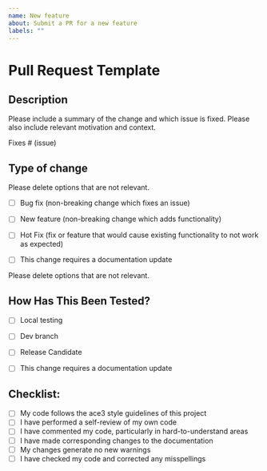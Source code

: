 ```yaml
---
name: New feature
about: Submit a PR for a new feature
labels: ""
---
```


# Pull Request Template

## Description

Please include a summary of the change and which issue is fixed. Please also include relevant motivation and context.

Fixes # (issue)

## Type of change

Please delete options that are not relevant.

- [ ] Bug fix (non-breaking change which fixes an issue)
- [ ] New feature (non-breaking change which adds functionality)
- [ ] Hot Fix (fix or feature that would cause existing functionality to not work as expected)
- [ ] This change requires a documentation update


Please delete options that are not relevant.
## How Has This Been Tested?
- [ ] Local testing
- [ ] Dev branch
- [ ] Release Candidate
- [ ] This change requires a documentation update



## Checklist:

- [ ] My code follows the ace3 style guidelines of this project
- [ ] I have performed a self-review of my own code
- [ ] I have commented my code, particularly in hard-to-understand areas
- [ ] I have made corresponding changes to the documentation
- [ ] My changes generate no new warnings
- [ ] I have checked my code and corrected any misspellings
